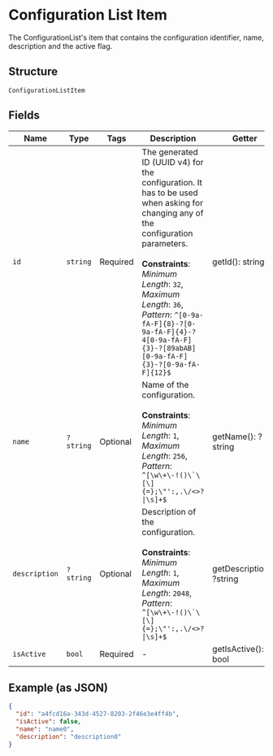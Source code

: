 
# Configuration List Item

The ConfigurationList's item that contains the configuration identifier, name, description and the active flag.

## Structure

`ConfigurationListItem`

## Fields

| Name | Type | Tags | Description | Getter | Setter |
|  --- | --- | --- | --- | --- | --- |
| `id` | `string` | Required | The generated ID (UUID v4) for the configuration. It has to be used when asking for changing any of the configuration parameters.<br><br>**Constraints**: *Minimum Length*: `32`, *Maximum Length*: `36`, *Pattern*: `^[0-9a-fA-F]{8}-?[0-9a-fA-F]{4}-?4[0-9a-fA-F]{3}-?[89abAB][0-9a-fA-F]{3}-?[0-9a-fA-F]{12}$` | getId(): string | setId(string id): void |
| `name` | `?string` | Optional | Name of the configuration.<br><br>**Constraints**: *Minimum Length*: `1`, *Maximum Length*: `256`, *Pattern*: ``^[\w\+\-!()\`\[\]{=};\"':,.\/<>?\|\s]+$`` | getName(): ?string | setName(?string name): void |
| `description` | `?string` | Optional | Description of the configuration.<br><br>**Constraints**: *Minimum Length*: `1`, *Maximum Length*: `2048`, *Pattern*: ``^[\w\+\-!()\`\[\]{=};\"':,.\/<>?\|\s]+$`` | getDescription(): ?string | setDescription(?string description): void |
| `isActive` | `bool` | Required | - | getIsActive(): bool | setIsActive(bool isActive): void |

## Example (as JSON)

```json
{
  "id": "a4fcd16a-343d-4527-8203-2f46e3e4ff4b",
  "isActive": false,
  "name": "name0",
  "description": "description0"
}
```

